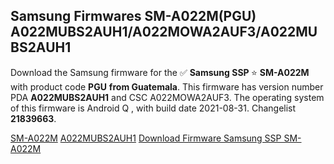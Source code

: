 <h2>Samsung Firmwares SM-A022M(PGU) A022MUBS2AUH1/A022MOWA2AUF3/A022MUBS2AUH1</h2>
Download the Samsung firmware for the ✅ <strong>Samsung SSP </strong> ⭐ <strong>SM-A022M</strong> with product code <strong>PGU</strong> <strong> from Guatemala</strong>. This firmware has version number PDA <strong>A022MUBS2AUH1</strong> and CSC A022MOWA2AUF3. The operating system of this firmware is Android Q , with build date 2021-08-31. Changelist <strong>21839663</strong>.


[SM-A022M](https://samfirm.shop/samsung/model/SM-A022M)
[A022MUBS2AUH1](https://samfirm.shop/samsung/pda/A022MUBS2AUH1)
[Download Firmware Samsung SSP SM-A022M](https://samfirm.shop/samsung/firmware/452142)
